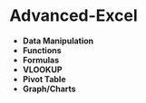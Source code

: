 # Advanced-Excel
<ul>
<li><b>Data Manipulation</b></li>
<li><b>Functions</b></li>
<li><b>Formulas</b></li>
<li><b>VLOOKUP</b></li>
  <li><b>Pivot Table</b></li>
  <li><b>Graph/Charts</b></li>   
</ul>
